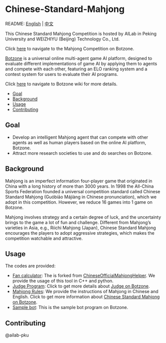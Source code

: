 # Chinese-Standard-Mahjong

README: [English](https://github.com/ailab-pku/Chinese-Standard-Mahjong/blob/master/README.md) | [中文](https://github.com/ailab-pku/Chinese-Standard-Mahjong/blob/master/README-zh.md)

This Chinese Standard Mahjong Competition is hosted by AILab in Peking University and WEIZHIYU (Beijing) Technology Co., Ltd.

Click [here](https://www.botzone.org.cn/static/gamecontest2020a.html) to navigate to the Mahjong Competition on Botzone. 

[Botzone](https://www.botzone.org.cn/) is a universal online multi-agent game AI platform, designed to evaluate different implementations of game AI by applying them to agents and compete with each other, featuring an ELO ranking system and a contest system for users to evaluate their AI programs. 

Click [here](https://wiki.botzone.org.cn/index.php?title=%E9%A6%96%E9%A1%B5/en) to navigate to Botzone wiki for more details.

- [Goal](#goal)
- [Background](#background)
- [Usage](#usage)
- [Contributing](#contributing)

## Goal

- Develop an intelligent Mahjong agent that can compete with other agents as well as human players based on the online AI platform, Botzone.
- Attract more research societies to use and do searches on Botzone.

## Background

Mahjong is an imperfect information four-player game that originated in China with a long history of more than 3000 years. In 1998 the All-China Sports Federation founded a universal competition standard called Chinese Standard Mahjong (Guóbiāo Májiàng in Chinese pronunciation), which we adopt in this competition. However, we reduce 16 games into 1 game on Botzone. 

Mahjong involves strategy and a certain degree of luck, and the uncertainty brings to the game a lot of fun and challenge. Different from Mahjong’s varieties in Asia, e.g., Riichi Mahjong (Japan), Chinese Standard Mahjong encourages the players to adopt aggressive strategies, which makes the competition watchable and attractive.

## Usage

The codes are provided:

- [Fan calculator](https://github.com/ailab-pku/Chinese-Standard-Mahjong/tree/master/fan-calculator-usage): The is forked from [ChineseOfficialMahjongHelper](https://github.com/summerinsects/ChineseOfficialMahjongHelper/tree/master/Classes/mahjong-algorithm). We provide the usage of this tool in C++ and python.
- [Judge Program](https://github.com/ailab-pku/Chinese-Standard-Mahjong/tree/master/judge): Click to get more details about [Judge on Botzone](https://wiki.botzone.org.cn/index.php?title=%E8%A3%81%E5%88%A4/en).
- [Mahjong Rules](https://github.com/ailab-pku/Chinese-Standard-Mahjong/tree/master/mahjong-rules): We provide the instructions of Mahjong in Chinese and English. Click to get more information about [Chinese Standard Mahjong on Botzone](https://wiki.botzone.org.cn/index.php?title=National-Standard-Mahjong/en).
- [Sample bot](https://github.com/ailab-pku/Chinese-Standard-Mahjong/tree/master/sample-bot-Botzone): This is the sample bot program on Botzone.

## Contributing

@ailab-pku
